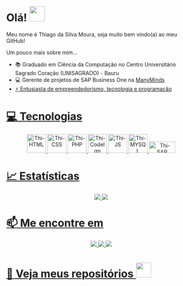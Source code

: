 # Olá! <img src="https://raw.githubusercontent.com/MartinHeinz/MartinHeinz/master/wave.gif" width="40" height="40">

Meu nome é Thiago da Silva Moura, seja muito bem vindo(a) ao meu GitHub!

Um pouco mais sobre mim...
- 📚 Graduado em Ciência da Computação no Centro Universitário Sagrado Coração (UNISAGRADO) - Bauru
- 💻 Gerente de projetos de SAP Business One na <a href="https://www.linkedin.com/company/manymindsbr/mycompany/">ManyMinds
- ⚡ Entusiasta de empreendedorismo, tecnologia e programação

# 💻 Tecnologias
<div align="center" style="display: inline_block">

<img alt="Thi-HTML" height="50" width="50" src="https://cdn.jsdelivr.net/gh/devicons/devicon/icons/html5/html5-original.svg">          
<!-- <img src="https://img.shields.io/badge/HTML5-E34F26?style=for-the-badge&logo=html5&logoColor=white"> -->

<img alt="Thi-CSS" height="50" width="50" src="https://cdn.jsdelivr.net/gh/devicons/devicon/icons/css3/css3-original.svg">        
<!-- <img src="https://img.shields.io/badge/CSS3-1572B6?style=for-the-badge&logo=css3&logoColor=white"> -->


<img alt="Thi-PHP" height="50" width="50" src="https://cdn.jsdelivr.net/gh/devicons/devicon/icons/php/php-original.svg">        
<!-- <img src="https://img.shields.io/badge/PHP-777BB4?style=for-the-badge&logo=php&logoColor=white"> -->


<img alt="Thi-CodeIgn" height="50" width="50" src="https://cdn.jsdelivr.net/gh/devicons/devicon/icons/codeigniter/codeigniter-plain.svg">
          

<img alt="Thi-JS" height="50" width="50" src="https://cdn.jsdelivr.net/gh/devicons/devicon/icons/javascript/javascript-original.svg">     
<!-- <img src="https://img.shields.io/badge/JavaScript-F7DF1E?style=for-the-badge&logo=javascript&logoColor=black">  -->

<img alt="Thi-MYSQL" height="50" width="50" src="https://cdn.jsdelivr.net/gh/devicons/devicon/icons/mysql/mysql-original.svg">

<img alt="Thi-SAP" height="30" width="70" src="https://img.shields.io/badge/SAP-0FAAFF?style=for-the-badge&logo=sap&logoColor=white">


          
</div>

# 📈 Estatísticas
<div align="center" style="display: inline_block">
<img src="https://github-readme-stats.vercel.app/api?username=ThiagoMoura183&theme=blue-green">
<img src="https://github-readme-stats.vercel.app/api/top-langs/?username=ThiagoMoura183&theme=blue-green">
</div>


# 📫 Me encontre em

<div align="center" style="display: inline_block">
<a href="https://www.linkedin.com/in/thiago-moura-28b572169/" target ="_blank"><img src="https://img.shields.io/badge/LinkedIn-0077B5?style=for-the-badge&logo=linkedin&logoColor=white">
<a href="mailto:thiago.moura2000@hotmail.com" target ="_blank"><img src="https://img.shields.io/badge/Microsoft_Outlook-0078D4?style=for-the-badge&logo=microsoft-outlook&logoColor=white">
<a href="mailto:thiago.dsmoura2@gmail.com" target ="_blank"><img src="https://img.shields.io/badge/Gmail-D14836?style=for-the-badge&logo=gmail&logoColor=white">
</div>

# 🔭 Veja meus repositórios  <img src="https://i.gifer.com/origin/ab/ab17f96aec139d9fb81c663d2e2cd2d0.gif" width="40" height="40">
